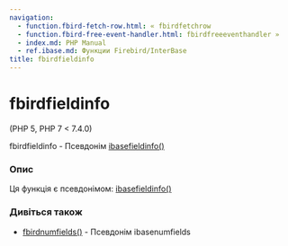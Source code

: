 ```yaml
---
navigation:
  - function.fbird-fetch-row.html: « fbirdfetchrow
  - function.fbird-free-event-handler.html: fbirdfreeeventhandler »
  - index.md: PHP Manual
  - ref.ibase.md: Функции Firebird/InterBase
title: fbirdfieldinfo
---
```

# fbirdfieldinfo

(PHP 5, PHP 7 < 7.4.0)

fbirdfieldinfo - Псевдонім [ibasefieldinfo()](function.ibase-field-info.html)

### Опис

Ця функція є псевдонімом: [ibasefieldinfo()](function.ibase-field-info.html)

### Дивіться також

-   [fbirdnumfields()](function.fbird-num-fields.html) - Псевдонім ibasenumfields
